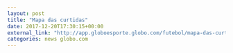 ```yaml
---
layout: post
title: "Mapa das curtidas"
date: 2017-12-20T17:30:15+00:00
external_link: "http://app.globoesporte.globo.com/futebol/mapa-das-curtidas-2017/#!/ponte-preta"
categories: news globo.com
---
```

